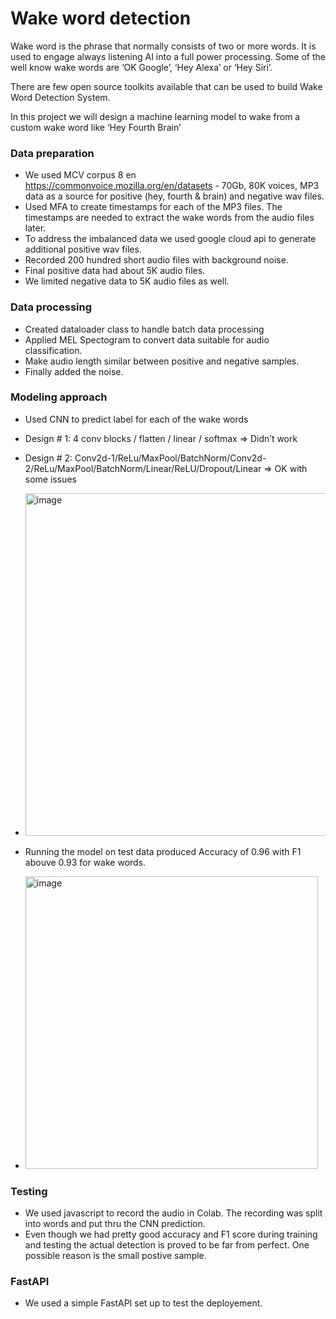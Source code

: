 # Wake word detection

Wake word is the phrase that normally consists of two or more words. It is used to engage always listening AI into a full power processing. Some of the well know wake words are ‘OK Google’, ‘Hey Alexa’ or ‘Hey Siri’.

There are few open source toolkits available that can be used to build Wake Word Detection System. 

In this project we will design a machine learning model to wake from a custom wake word like ‘Hey Fourth Brain’

### Data preparation 
* We used MCV corpus 8 en https://commonvoice.mozilla.org/en/datasets - 70Gb, 80K voices, MP3 data as a source for positive (hey, fourth & brain) and negative wav files.  
* Used MFA to create timestamps for each of the MP3 files. The timestamps are needed to extract the wake words from the audio files later.
* To address the imbalanced data we used google cloud api to generate additional positive wav files.
* Recorded 200 hundred short audio files with background noise. 
* Final positive data had about 5K audio files. 
* We limited negative data to 5K audio files as well.  
### Data processing 
* Created dataloader class to handle batch data processing
* Applied MEL Spectogram to convert data suitable for audio classification.
* Make audio length similar between positive and negative samples. 
* Finally added the noise.
### Modeling approach 
* Used CNN to predict label for each of the wake words
* Design # 1: 4 conv blocks / flatten / linear / softmax => Didn’t work
* Design # 2: Conv2d-1/ReLu/MaxPool/BatchNorm/Conv2d-2/ReLu/MaxPool/BatchNorm/Linear/ReLU/Dropout/Linear => OK with some issues
* <img width="548" alt="image" src="https://user-images.githubusercontent.com/13990748/168438879-0f02e318-530f-44bd-a183-929bb859c3c3.png">

* Running the model on test data produced Accuracy of 0.96 with F1 abouve 0.93 for wake words.  
* <img width="468" alt="image" src="https://user-images.githubusercontent.com/13990748/168438919-8b131143-4fdc-4b0c-ba7f-efb35862f748.png">

### Testing
* We used javascript to record the audio in Colab. The recording was split into words and put thru the CNN prediction. 
* Even though we had pretty good accuracy and F1 score during training and testing the actual detection is proved to be far from perfect. One possible reason is the small postive sample. 

### FastAPI
* We used a simple FastAPI set up to test the deployement. 
